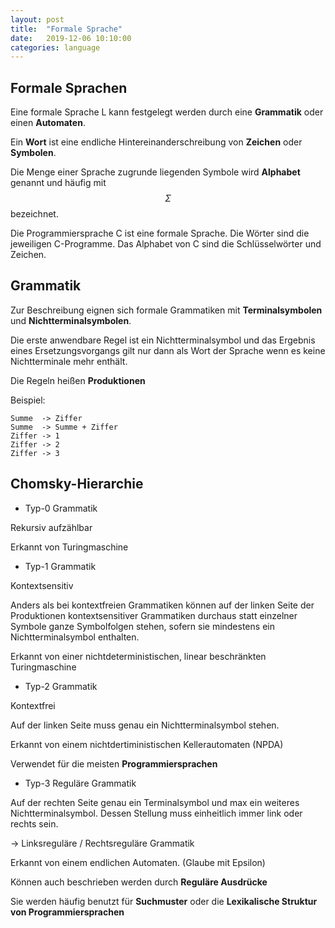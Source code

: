 ```yaml
---
layout: post
title:  "Formale Sprache"
date:   2019-12-06 10:10:00
categories: language
---
```


## Formale Sprachen

Eine formale Sprache L kann festgelegt werden durch eine **Grammatik** oder einen **Automaten**.

Ein **Wort** ist eine endliche Hintereinanderschreibung von **Zeichen** oder **Symbolen**.

Die Menge einer Sprache zugrunde liegenden Symbole wird **Alphabet** genannt und häufig mit $$\Sigma$$ bezeichnet.

Die Programmiersprache C ist eine formale Sprache. Die Wörter sind die jeweiligen C-Programme. Das Alphabet von C sind die Schlüsselwörter und Zeichen.


## Grammatik

Zur Beschreibung eignen sich formale Grammatiken mit **Terminalsymbolen** und **Nichtterminalsymbolen**.

Die erste anwendbare Regel ist ein Nichtterminalsymbol und das Ergebnis eines Ersetzungsvorgangs gilt nur dann als Wort der Sprache wenn es keine Nichtterminale mehr enthält.

Die Regeln heißen **Produktionen**

Beispiel:

```
Summe  -> Ziffer
Summe  -> Summe + Ziffer
Ziffer -> 1
Ziffer -> 2
Ziffer -> 3
```

## Chomsky-Hierarchie

* Typ-0 Grammatik

Rekursiv aufzählbar

Erkannt von Turingmaschine


* Typ-1 Grammatik

Kontextsensitiv

Anders als bei kontextfreien Grammatiken können auf der linken Seite der Produktionen kontextsensitiver Grammatiken durchaus statt einzelner Symbole ganze Symbolfolgen stehen, sofern sie mindestens ein Nichtterminalsymbol enthalten.

Erkannt von einer nichtdeterministischen, linear beschränkten Turingmaschine


* Typ-2 Grammatik

Kontextfrei

Auf der linken Seite muss genau ein Nichtterminalsymbol stehen.

Erkannt von einem nichtdertiministischen Kellerautomaten (NPDA)

Verwendet für die meisten **Programmiersprachen**


* Typ-3 Reguläre Grammatik

Auf der rechten Seite genau ein Terminalsymbol und max ein weiteres Nichtterminalsymbol. Dessen Stellung muss einheitlich immer link oder rechts sein.

-> Linksreguläre / Rechtsreguläre Grammatik

Erkannt von einem endlichen Automaten. (Glaube mit Epsilon)

Können auch beschrieben werden durch **Reguläre Ausdrücke**

Sie werden häufig benutzt für **Suchmuster** oder die **Lexikalische Struktur von Programmiersprachen**




